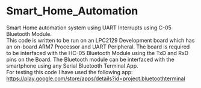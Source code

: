 # Smart_Home_Automation
Smart Home automation system using UART Interrupts using C-05 Bluetooth Module.<br>
This code is written to be run on an LPC2129 Development board which has an on-board ARM7 Processor and UART Peripheral. The board is required to be interfaced with the HC-05 Bluetooth Module using the TxD and RxD pins on the Board. The Bluetooth module can be interfaced with the smartphone using any Serial Bluetooth Terminal App.<br>
For testing this code I have used the following app: https://play.google.com/store/apps/details?id=project.bluetoothterminal
